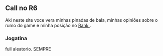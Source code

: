 ## Call no R6

Aki neste site voce vera minhas pinadas de bala, minhas opiniões sobre o rumo do game e minha posição no [Rank ](https://r6.tracker.network/profile/pc/call_Tort4.INS/seasons).

### Jogatina
full aleatorio. SEMPRE
